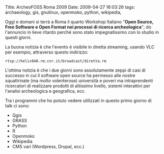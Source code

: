 Title: ArcheoFOSS Roma 2009
Date:  2009-04-27 16:03:26
tags: archaeology, gis, gnulinux, openmoko, python, wikipedia,

Oggi e domani si terrà a Roma il quarto Workshop Italiano "**Open Source,
Free Software e Open Format nei processi di ricerca archeologica**"; do
l'annuncio in lieve ritardo perché sono stato impegnatissimo con lo studio in
questi giorni.


La buona notizia è che l'evento è visibile in diretta streaming, usando VLC
per esempio, attraverso questo indirizzo:

    rtsp://helix940.rm.cnr.it/broadcast/diretta.rm

L'ottima notizia è che i due giorni sono assolutamente zeppi di casi di
successo in cui il software open source ha permesso alle nostre squattrinate
(ma molto volenterose) università e poveri ma intraprendenti ricercatori di
realizzare prodotti di altissimo livello, sistemi interattivi per l'analisi
archeologica e geografica, ecc.


Tra i programmi che ho potuto vedere utilizzati in questo primo giorno di talk
ci sono:

  * Qgis
  * GRASS
  * Python
  * R
  * Openmoko
  * Wikipedia
  * CMS vari (Wordpress, Drupal, ecc.)
